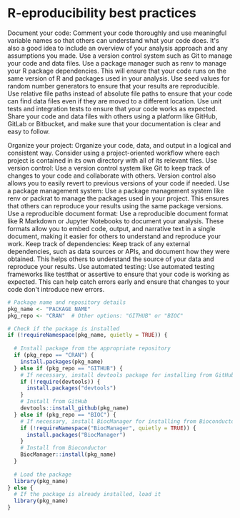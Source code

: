 # R-eproducibility best practices
Document your code: Comment your code thoroughly and use meaningful variable names so that others can understand what your code does. It's also a good idea to include an overview of your analysis approach and any assumptions you made.
Use a version control system such as Git to manage your code and data files.
Use a package manager such as renv to manage your R package dependencies. This will ensure that your code runs on the same version of R and packages used in your analysis.
Use seed values for random number generators to ensure that your results are reproducible.
Use relative file paths instead of absolute file paths to ensure that your code can find data files even if they are moved to a different location.
Use unit tests and integration tests to ensure that your code works as expected.
Share your code and data files with others using a platform like GitHub, GitLab or Bitbucket, and make sure that your documentation is clear and easy to follow.

Organize your project: Organize your code, data, and output in a logical and consistent way. Consider using a project-oriented workflow where each project is contained in its own directory with all of its relevant files.
Use version control: Use a version control system like Git to keep track of changes to your code and collaborate with others. Version control also allows you to easily revert to previous versions of your code if needed.
Use a package management system: Use a package management system like renv or packrat to manage the packages used in your project. This ensures that others can reproduce your results using the same package versions.
Use a reproducible document format: Use a reproducible document format like R Markdown or Jupyter Notebooks to document your analysis. These formats allow you to embed code, output, and narrative text in a single document, making it easier for others to understand and reproduce your work.
Keep track of dependencies: Keep track of any external dependencies, such as data sources or APIs, and document how they were obtained. This helps others to understand the source of your data and reproduce your results.
Use automated testing: Use automated testing frameworks like testthat or assertive to ensure that your code is working as expected. This can help catch errors early and ensure that changes to your code don't introduce new errors.


```r
# Package name and repository details
pkg_name <- "PACKAGE NAME"
pkg_repo <- "CRAN"  # Other options: "GITHUB" or "BIOC"

# Check if the package is installed
if (!requireNamespace(pkg_name, quietly = TRUE)) {
  
  # Install package from the appropriate repository
  if (pkg_repo == "CRAN") {
    install.packages(pkg_name)
  } else if (pkg_repo == "GITHUB") {
    # If necessary, install devtools package for installing from GitHub
    if (!require(devtools)) {
      install.packages("devtools")
    }
    # Install from GitHub
    devtools::install_github(pkg_name)
  } else if (pkg_repo == "BIOC") {
    # If necessary, install BiocManager for installing from Bioconductor
    if (!requireNamespace("BiocManager", quietly = TRUE)) {
      install.packages("BiocManager")
    }
    # Install from Bioconductor
    BiocManager::install(pkg_name)
  }
  
  # Load the package
  library(pkg_name)
} else {
  # If the package is already installed, load it
  library(pkg_name)
}

```

